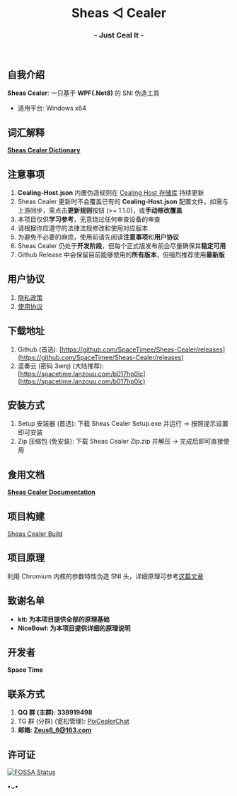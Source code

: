 <h1 align="center">Sheas ◁ Cealer</h1>
<h3 align="center">- Just Ceal It -</h3>
</br>

## 自我介绍
**Sheas Cealer**: 一只基于 **WPF(.Net8)** 的 SNI 伪造工具

* 适用平台: Windows x64

## 词汇解释
**[Sheas Cealer Dictionary](https://github.com/SpaceTimee/Sheas-Cealer/wiki/Sheas-Cealer-Dictionary)**

## 注意事项
1. **Cealing-Host.json** 内置伪造规则在 [Cealing Host 存储库](https://github.com/SpaceTimee/Cealing-Host) 持续更新
2. Sheas Cealer 更新时不会覆盖已有的 **Cealing-Host.json** 配置文件，如需与上游同步，需点击**更新规则**按钮 (>= 1.1.0)，或**手动修改覆盖**
3. 本项目仅供**学习参考**，无意绕过任何审查设备的审查
4. 请根据你应遵守的法律法规修改和使用对应版本
5. 为避免不必要的麻烦，使用前请先阅读**注意事项**和**用户协议**
6. Sheas Cealer 仍处于**开发阶段**，但每个正式版发布前会尽量确保其**稳定可用**
7. Github Release 中会保留目前能够使用的**所有版本**，但强烈推荐使用**最新版**

## 用户协议
1. [隐私政策](https://thoughts.teambition.com/share/6264eda98adeb10041b92fda#title=Sheas_Cealer_隐私政策)
2. [使用协议](https://thoughts.teambition.com/share/6264edd78adeb10041b92fdb#title=Sheas_Cealer_使用协议)

## 下载地址
1. Github (首选): [https://github.com/SpaceTimee/Sheas-Cealer/releases](https://github.com/SpaceTimee/Sheas-Cealer/releases)
2. 蓝奏云 (密码 3wnj) (大陆推荐): [https://spacetime.lanzouu.com/b017hp0lc](https://spacetime.lanzouu.com/b017hp0lc)

## 安装方式
1. Setup 安装器 (首选): 下载 Sheas Cealer Setup.exe 并运行 -> 按照提示设置即可安装
2. Zip 压缩包 (免安装): 下载 Sheas Cealer Zip.zip 并解压 -> 完成后即可直接使用

## 食用文档
**[Sheas Cealer Documentation](https://github.com/SpaceTimee/Sheas-Cealer/wiki/Sheas-Cealer-Documentation)**

## 项目构建
[Sheas Cealer Build](https://github.com/SpaceTimee/Sheas-Cealer/wiki/Sheas-Cealer-Build)

## 项目原理
利用 Chromium 内核的参数特性伪造 SNI 头，详细原理可参考[这篇文章](https://nicebowl.fun/24_8)

## 致谢名单
* **kit: 为本项目提供全部的原理基础**
* **NiceBowl: 为本项目提供详细的原理说明**

## 开发者
**Space Time**

## 联系方式
1. **QQ 群 (主群): 338919498**
2. TG 群 (分群) (宽松管理): [PixCealerChat](https://t.me/PixCealerChat)
3. **邮箱: Zeus6_6@163.com**

## 许可证
[![FOSSA Status](https://app.fossa.com/api/projects/git%2Bgithub.com%2FSpaceTimee%2FSheas-Cealer.svg?type=large)](https://app.fossa.com/projects/git%2Bgithub.com%2FSpaceTimee%2FSheas-Cealer?ref=badge_large)

•ᴗ•
